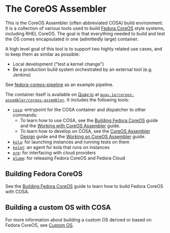 # The CoreOS Assembler

This is the CoreOS Assembler (often abbreviated COSA) build environment. It is
a collection of various tools used to build [Fedora CoreOS][fcos] style
systems, including RHEL CoreOS. The goal is that everything needed to build and
test the OS comes encapsulated in one (admittedly large) container.

A high level goal of this tool is to support two highly related use cases, and
to keep them as similar as possible:

- Local development ("test a kernel change")
- Be a production build system orchestrated by an external tool (e.g. Jenkins)

See [fedora-coreos-pipeline][pipeline] as an example pipeline.

The container itself is available on [Quay.io](https://quay.io) at
[`quay.io/coreos-assembler/coreos-assembler`][quay-cosa]. It includes the
following tools:

- [`cosa`](docs/cosa.md): entrypoint for the COSA container and dispatcher to other
  commands:
  - To learn how to use COSA, see the
    [Building Fedora CoreOS](docs/building-fcos.md) guide and the
    [Working with CoreOS Assembler](docs/cosa-working.md) guide.
  - To learn how to develop on COSA, see the
    [CoreOS Assembler Design](docs/cosa-design.md) guide and the
    [Working on CoreOS Assembler](docs/cosa-devel.md) guide.
- [`kola`](docs/kola.md): for launching instances and running tests on them
- [`kolet`](docs/kola.md#kolet): an agent for kola that runs on instances
- [`ore`](docs/mantle/ore.md): for interfacing with cloud providers
- [`plume`](docs/mantle/plume.md): for releasing Fedora CoreOS and Fedora Cloud

## Building Fedora CoreOS

See the [Building Fedora CoreOS](docs/building-fcos.md) guide to learn how to
build Fedora CoreOS with COSA.

## Building a custom OS with COSA

For more information about building a custom OS derived or based on Fedora
CoreOS, see [Custom OS](docs/custom.md).

[fcos]: https://coreos.fedoraproject.org
[pipeline]: https://github.com/coreos/fedora-coreos-pipeline
[quay-cosa]: https://quay.io/repository/coreos-assembler/coreos-assembler
